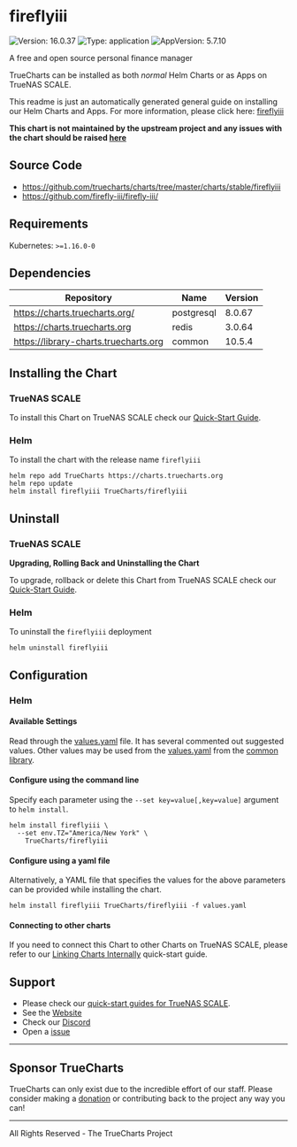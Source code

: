 # fireflyiii

![Version: 16.0.37](https://img.shields.io/badge/Version-16.0.37-informational?style=flat-square) ![Type: application](https://img.shields.io/badge/Type-application-informational?style=flat-square) ![AppVersion: 5.7.10](https://img.shields.io/badge/AppVersion-5.7.10-informational?style=flat-square)

A free and open source personal finance manager

TrueCharts can be installed as both *normal* Helm Charts or as Apps on TrueNAS SCALE.

This readme is just an automatically generated general guide on installing our Helm Charts and Apps.
For more information, please click here: [fireflyiii](https://truecharts.org/docs/charts/stable/fireflyiii)

**This chart is not maintained by the upstream project and any issues with the chart should be raised [here](https://github.com/truecharts/charts/issues/new/choose)**

## Source Code

* <https://github.com/truecharts/charts/tree/master/charts/stable/fireflyiii>
* <https://github.com/firefly-iii/firefly-iii/>

## Requirements

Kubernetes: `>=1.16.0-0`

## Dependencies

| Repository | Name | Version |
|------------|------|---------|
| https://charts.truecharts.org/ | postgresql | 8.0.67 |
| https://charts.truecharts.org | redis | 3.0.64 |
| https://library-charts.truecharts.org | common | 10.5.4 |

## Installing the Chart

### TrueNAS SCALE

To install this Chart on TrueNAS SCALE check our [Quick-Start Guide](https://truecharts.org/docs/manual/SCALE%20Apps/Quick-Start%20Guides/Installing-an-App).

### Helm

To install the chart with the release name `fireflyiii`

```console
helm repo add TrueCharts https://charts.truecharts.org
helm repo update
helm install fireflyiii TrueCharts/fireflyiii
```

## Uninstall

### TrueNAS SCALE

**Upgrading, Rolling Back and Uninstalling the Chart**

To upgrade, rollback or delete this Chart from TrueNAS SCALE check our [Quick-Start Guide](https://truecharts.org/docs/manual/SCALE%20Apps/Quick-Start%20Guides/Upgrade-rollback-delete-an-App).

### Helm

To uninstall the `fireflyiii` deployment

```console
helm uninstall fireflyiii
```

## Configuration

### Helm

#### Available Settings

Read through the [values.yaml](./values.yaml) file. It has several commented out suggested values.
Other values may be used from the [values.yaml](https://github.com/truecharts/library-charts/tree/main/charts/stable/common/values.yaml) from the [common library](https://github.com/k8s-at-home/library-charts/tree/main/charts/stable/common).

#### Configure using the command line

Specify each parameter using the `--set key=value[,key=value]` argument to `helm install`.

```console
helm install fireflyiii \
  --set env.TZ="America/New York" \
    TrueCharts/fireflyiii
```

#### Configure using a yaml file

Alternatively, a YAML file that specifies the values for the above parameters can be provided while installing the chart.

```console
helm install fireflyiii TrueCharts/fireflyiii -f values.yaml
```

#### Connecting to other charts

If you need to connect this Chart to other Charts on TrueNAS SCALE, please refer to our [Linking Charts Internally](https://truecharts.org/docs/manual/SCALE%20Apps/Quick-Start%20Guides/linking-apps) quick-start guide.

## Support

- Please check our [quick-start guides for TrueNAS SCALE](https://truecharts.org/docs/manual/SCALE%20Apps/Quick-Start%20Guides/Important-MUST-READ).
- See the [Website](https://truecharts.org)
- Check our [Discord](https://discord.gg/tVsPTHWTtr)
- Open a [issue](https://github.com/truecharts/apps/issues/new/choose)

---

## Sponsor TrueCharts

TrueCharts can only exist due to the incredible effort of our staff.
Please consider making a [donation](https://truecharts.org/docs/about/sponsor) or contributing back to the project any way you can!

---

All Rights Reserved - The TrueCharts Project
